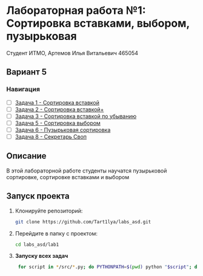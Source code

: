  # Лабораторная работа №1: Сортировка вставками, выбором, пузырьковая

Студент ИТМО, Артемов Илья Витальевич 465054
## Вариант 5
### Навигация

- [ ] [Задача 1 - Сортировка вставкой](task1)
- [ ] [Задача 2 - Сортировка вставкой+](task2)
- [ ] [Задача 3 - Сортировка вставкой по убыванию](task3)
- [ ] [Задача 5 - Сортировка выбором](task5)
- [ ] [Задача 6 - Пузырьковая сортировка](task6)
- [ ] [Задача 8 - Секретарь Своп](task8)

## Описание
В этой лабораторной работе студенты научатся пузырьковой сортировке,
сортировке вставками и выбором

## Запуск проекта
1. Клонируйте репозиторий:
   ```bash
   git clone https://github.com/Tart1lya/labs_asd.git
   ```
2. Перейдите в папку с проектом:
   ```bash
   cd labs_asd/lab1
   ```
3. **Запуску всех задач**
   ```bash
    for script in */src/*.py; do PYTHONPATH=$(pwd) python "$script"; done
   ```